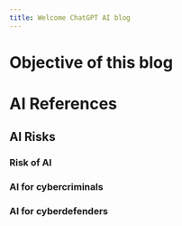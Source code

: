 ```yaml
---
title: Welcome ChatGPT AI blog
---
```


# Objective of this blog

# AI References
## AI Risks
### Risk of AI
### AI for cybercriminals
### AI for cyberdefenders
